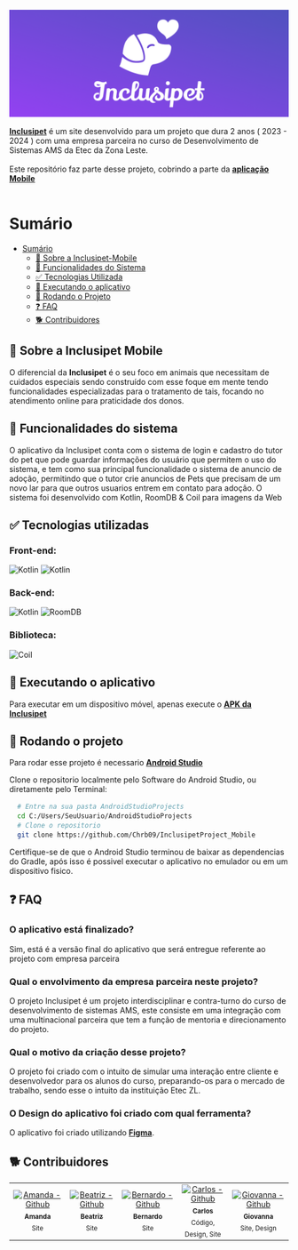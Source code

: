 ![Logo](https://github.com/Chrb09/InclusipetProject_Mobile/blob/master/app/src/main/res/drawable-nodpi/banner.png)

[**Inclusipet**](https://drive.google.com/file/d/1X5gTYyRNvY_xTznlJKeusi64kDknuwfW/view?usp=sharing) é um site desenvolvido para um projeto que dura 2 anos ( 2023 - 2024 ) com uma empresa parceira no curso de Desenvolvimento de Sistemas AMS da Etec da Zona Leste. <br> <br>
Este repositório faz parte desse projeto, cobrindo a parte da [**aplicação Mobile**](https://drive.google.com/file/d/1X5gTYyRNvY_xTznlJKeusi64kDknuwfW/view?usp=sharing) <br>
<br>

# Sumário

- [Sumário](#sumário)
  - [🤔 Sobre a Inclusipet-Mobile](#-sobre-a-Inclusipet-mobile)
  - [📖 Funcionalidades do Sistema](#-funcionalidades-do-sistema)
  - [✅ Tecnologias Utilizada](#-tecnologias-utilizadas)
  - [📱 Executando o aplicativo](#-executando-o-aplicativo)
  - [📁 Rodando o Projeto](#-rodando-o-projeto)
  - [❓ FAQ](#-FAQ)
  - [🐕 Contribuidores](#-contribuidores)

## 🤔 Sobre a Inclusipet Mobile

O diferencial da **Inclusipet** é o seu foco em animais que necessitam de cuidados especiais sendo construído com esse foque em mente tendo funcionalidades especializadas para o tratamento de tais, focando no atendimento online para praticidade dos donos.
<br>

## 📖 Funcionalidades do sistema

O aplicativo da Inclusipet conta com o sistema de login e cadastro do tutor do pet que pode guardar informações do usuário que permitem o uso do sistema, e tem como sua principal funcionalidade o sistema de anuncio de adoção, permitindo que o tutor crie anuncios de Pets que precisam de um novo lar para que outros usuarios entrem em contato para adoção. O sistema foi desenvolvido com Kotlin, RoomDB & Coil para imagens da Web
<br>

## ✅ Tecnologias utilizadas

### Front-end: <br>

![Kotlin](https://img.shields.io/badge/kotlin-574DBD?style=for-the-badge&logo=kotlin&logoColor=white)
![Kotlin](https://img.shields.io/badge/jetpack_compose-574DBD?style=for-the-badge&logo=jetpackcompose&logoColor=white)

### Back-end: <br>

![Kotlin](https://img.shields.io/badge/kotlin-574DBD?style=for-the-badge&logo=kotlin&logoColor=white)
![RoomDB](https://img.shields.io/badge/Roomdb-574DBD?style=for-the-badge&logo=SQlite&logoColor=white)

### Biblioteca: <br>

![Coil](https://img.shields.io/badge/COIL-574DBD?style=for-the-badge&logo=android&logoColor=white)
<br>

## 📱 Executando o aplicativo

Para executar em um dispositivo móvel, apenas execute o [**APK da Inclusipet**](https://drive.google.com/file/d/1X5gTYyRNvY_xTznlJKeusi64kDknuwfW/view?usp=sharing)

## 📁 Rodando o projeto

Para rodar esse projeto é necessario [**Android Studio**](https://developer.android.com/studio?gad_source=1&gclid=Cj0KCQiA_9u5BhCUARIsABbMSPt93UxqnBL56se2ibEkmP6qnoeinDb_5aQaPfB5p9zVJVDeO57EgkAaAhJCEALw_wcB&gclsrc=aw.ds&hl=pt-br)

Clone o repositorio localmente pelo Software do Android Studio, ou diretamente pelo Terminal:

```bash
  # Entre na sua pasta AndroidStudioProjects
  cd C:/Users/SeuUsuario/AndroidStudioProjects
  # Clone o repositorio
  git clone https://github.com/Chrb09/InclusipetProject_Mobile
```

Certifique-se de que o Android Studio terminou de baixar as dependencias do Gradle, após isso é possivel executar o aplicativo no emulador ou em um dispositivo fisico.

## ❓ FAQ

### **O aplicativo está finalizado?**

Sim, está é a versão final do aplicativo que será entregue referente ao projeto com empresa parceira

### **Qual o envolvimento da empresa parceira neste projeto?**

O projeto Inclusipet é um projeto interdisciplinar e contra-turno do curso de desenvolvimento de sistemas AMS, este consiste em uma integração com uma multinacional parceira que tem a função de mentoria e direcionamento do projeto.

### **Qual o motivo da criação desse projeto?**

O projeto foi criado com o intuito de simular uma interação entre cliente e desenvolvedor para os alunos do curso, preparando-os para o mercado de trabalho, sendo esse o intuito da instituição Etec ZL.

### **O Design do aplicativo foi criado com qual ferramenta?**

O aplicativo foi criado utilizando [ **Figma**](https://www.figma.com/file/L4PJEj1teaiU0Gs0vkBkwf/Figma-Inclusipet-Oficial?type=design&node-id=0-1&mode=design&t=fGISzfXShJrtB8nw-0).
<br>

## 🐕 Contribuidores

<div align=center>
  <table>
    <tr>
      <td align="center">
        <a href="https://github.com/Amanda093">
          <img src="https://avatars.githubusercontent.com/u/138123400?v=4" width="100px;" alt="Amanda - Github"/><br>
          <sub>
            <b>Amanda</b>
          </sub> <br>
        </a>
        <sub>
          Site
        </sub>
      </td>
      <td align="center">
        <a href="https://github.com/Beatriz02020">
          <img src="https://avatars.githubusercontent.com/u/133404301?v=4" width="100px;" alt="Beatriz - Github"/><br>
          <sub>
            <b>Beatriz</b>
          </sub> <br>
        </a>
        <sub>
            Site
          </sub>
      </td>
      </td>
      <td align="center">
        <a href="https://github.com/BernardoVxexra">
          <img src="https://avatars.githubusercontent.com/u/142687809?v=4" width="100px;" alt="Bernardo - Github"/><br>
          <sub>
            <b>Bernardo</b>
          </sub> <br> 
        </a>
        <sub>
            Site
        </sub>
      </td>
      <td align="center">
        <a href="https://github.com/Chrb09">
          <img src="https://avatars.githubusercontent.com/u/132484542?v=4" width="100px;" alt="Carlos - Github"/><br>
          <sub>
              <b>Carlos</b>
            </sub> <br>
        </a>
        <sub>
            Código, Design, Site
          </sub>
      </td>
      </td>
      <td align="center">
        <a href="https://github.com/GiovannaAdantas">
          <img src="https://avatars.githubusercontent.com/u/133404091?v=4" width="100px;" alt="Giovanna - Github"/><br>
          <sub>
            <b>Giovanna</b>
          </sub> <br>
        </a>
        <sub>
            Site, Design
          </sub>
      </td>
    </tr>
  </table>
<div>
